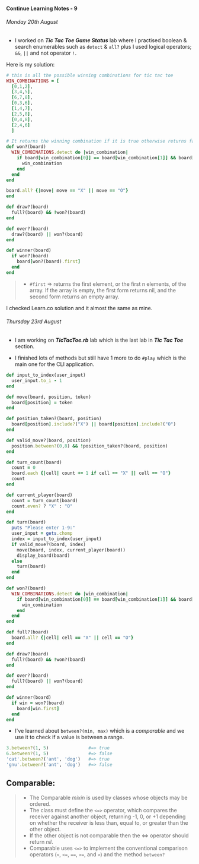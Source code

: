 #### Continue Learning Notes - 9

###### Monday 20th August
+ I worked on *__Tic Tac Toe Game Status__* lab where I practised boolean & search enumerables such as `detect` & `all?` plus I used logical operators; `&&`, `||` and not operator `!`.

Here is my solution:

```Ruby
# this is all the possible winning combinations for tic tac toe
WIN_COMBINATIONS = [
  [0,1,2],
  [3,4,5],
  [6,7,8],
  [0,3,6],
  [1,4,7],
  [2,5,8],
  [0,4,8],
  [2,4,6]
  ]

# It returns the winning combination if it is true otherwise returns false.
def won?(board)
  WIN_COMBINATIONS.detect do |win_combination|
    if board[win_combination[0]] == board[win_combination[1]] && board[win_combination[1]] == board[win_combination[2]] && position_taken?(board, win_combination[0])
      win_combination
    end
  end
end

board.all? {|move| move == "X" || move == "O"}
end

def draw?(board)
  full?(board) && !won?(board)
end

def over?(board)
  draw?(board) || won?(board)
end

def winner(board)
  if won?(board)
    board[won?(board).first]
  end
end
```
>* `#first` => returns the first element, or the first n elements, of the array. If the array is empty, the first form returns nil, and the second form returns an empty array.

I checked Learn.co solution and it almost the same as mine.

###### Thursday 23rd August
+ I am working on *__TicTacToe.rb__* lab which is the last lab in *__Tic Tac Toe__* section.

+ I finished lots of methods but still have 1 more to do `#play` which is the main one for the CLI application.

```Ruby
def input_to_index(user_input)
  user_input.to_i - 1
end

def move(board, position, token)
  board[position] = token
end

def position_taken?(board, position)
  board[position].include?("X") || board[position].include?("O")
end

def valid_move?(board, position)
  position.between?(0,8) && !position_taken?(board, position)
end

def turn_count(board)
  count = 0
  board.each {|cell| count += 1 if cell == "X" || cell == "O"}
  count
end

def current_player(board)
  count = turn_count(board)
  count.even? ? "X" : "O"
end

def turn(board)
  puts "Please enter 1-9:"
  user_input = gets.chomp
  index = input_to_index(user_input)
  if valid_move?(board, index)
    move(board, index, current_player(board))
    display_board(board)
  else
    turn(board)
  end
end

def won?(board)
  WIN_COMBINATIONS.detect do |win_combination|
    if board[win_combination[0]] == board[win_combination[1]] && board[win_combination[1]] == board[win_combination[2]] && position_taken?(board, win_combination[0])
      win_combination
    end
  end
end

def full?(board)
  board.all? {|cell| cell == "X" || cell == "O"}
end

def draw?(board)
  full?(board) && !won?(board)
end

def over?(board)
  full?(board) || won?(board)
end

def winner(board)
  if win = won?(board)
    board[win.first]
  end
end
```
+ I've learned about `between?(min, max)` which is a *comparable* and we use it to check if a value is between a range.
```Ruby
3.between?(1, 5)               #=> true
6.between?(1, 5)               #=> false
'cat'.between?('ant', 'dog')   #=> true
'gnu'.between?('ant', 'dog')   #=> false
```

Comparable:
---
>* The Comparable *mixin* is used by classes whose objects may be ordered.
>* The class must define the `<=>` operator, which compares the receiver against another object, returning -1, 0, or +1 depending on whether the receiver is less than, equal to, or greater than the other object.
>* If the other object is not comparable then the <=> operator should return *nil*.
>* Comparable uses `<=>` to implement the conventional comparison operators (`<`, `<=`, `==`, `>=`, and `>`) and the method `between?`
